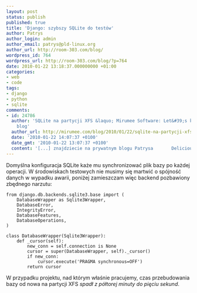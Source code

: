 ```yaml
---
layout: post
status: publish
published: true
title: 'Django: szybszy SQLite do testów'
author: Patrys
author_login: admin
author_email: patrys@pld-linux.org
author_url: http://room-303.com/blog/
wordpress_id: 764
wordpress_url: http://room-303.com/blog/?p=764
date: 2010-01-22 13:18:37.000000000 +01:00
categories:
- web
- code
tags:
- django
- python
- sqlite
comments:
- id: 24786
  author: 'SQLite na partycji XFS &laquo; Mirumee Software: Let&#39;s keep geekin&#39;
    blog'
  author_url: http://mirumee.com/blog/2010/01/22/sqlite-na-partycji-xfs/
  date: '2010-01-22 14:07:37 +0100'
  date_gmt: '2010-01-22 13:07:37 +0100'
  content: '[...] znajdziecie na prywatnym blogu Patrysa       Delicious Wykop [...]'
---
```

<p>Domyślna konfiguracja SQLite każe mu synchronizować plik bazy po każdej operacji. W środowiskach testowych nie musimy się martwić o spójność danych w wypadku awarii, poniżej zamieszczam więc backend pozbawiony zbędnego narzutu:</p>

<pre><code class="python">from django.db.backends.sqlite3.base import (
    DatabaseWrapper as Sqlite3Wrapper,
    DatabaseError,
    IntegrityError,
    DatabaseFeatures,
    DatabaseOperations,
)

class DatabaseWrapper(Sqlite3Wrapper):
    def _cursor(self):
        new_conn = self.connection is None
        cursor = super(DatabaseWrapper, self)._cursor()
        if new_conn:
            cursor.execute('PRAGMA synchronous=OFF')
        return cursor</code></pre>

<p>W przypadku projektu, nad którym właśnie pracujemy, czas przebudowania bazy od nowa na partycji XFS <em>spadł z półtorej minuty do pięciu sekund</em>.</p>
